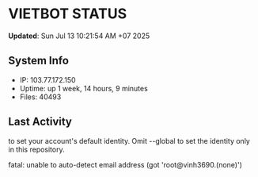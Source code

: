 # VIETBOT STATUS
**Updated**: Sun Jul 13 10:21:54 AM +07 2025

## System Info
- IP: 103.77.172.150
- Uptime: up 1 week, 14 hours, 9 minutes
- Files: 40493

## Last Activity

to set your account's default identity.
Omit --global to set the identity only in this repository.

fatal: unable to auto-detect email address (got 'root@vinh3690.(none)')
